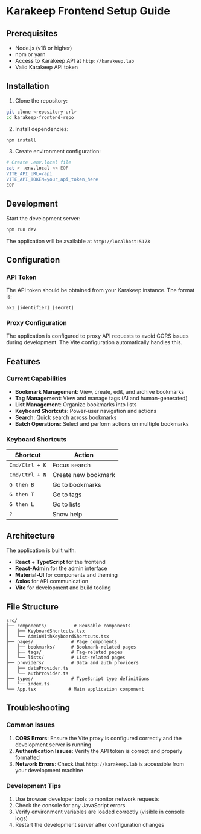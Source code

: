 # Karakeep Frontend Setup Guide

## Prerequisites

- Node.js (v18 or higher)
- npm or yarn
- Access to Karakeep API at `http://karakeep.lab`
- Valid Karakeep API token

## Installation

1. Clone the repository:
```bash
git clone <repository-url>
cd karakeep-frontend-repo
```

2. Install dependencies:
```bash
npm install
```

3. Create environment configuration:
```bash
# Create .env.local file
cat > .env.local << EOF
VITE_API_URL=/api
VITE_API_TOKEN=your_api_token_here
EOF
```

## Development

Start the development server:
```bash
npm run dev
```

The application will be available at `http://localhost:5173`

## Configuration

### API Token

The API token should be obtained from your Karakeep instance. The format is:
```
ak1_[identifier]_[secret]
```

### Proxy Configuration

The application is configured to proxy API requests to avoid CORS issues during development. The Vite configuration automatically handles this.

## Features

### Current Capabilities

- **Bookmark Management**: View, create, edit, and archive bookmarks
- **Tag Management**: View and manage tags (AI and human-generated)
- **List Management**: Organize bookmarks into lists
- **Keyboard Shortcuts**: Power-user navigation and actions
- **Search**: Quick search across bookmarks
- **Batch Operations**: Select and perform actions on multiple bookmarks

### Keyboard Shortcuts

| Shortcut | Action |
|----------|--------|
| `Cmd/Ctrl + K` | Focus search |
| `Cmd/Ctrl + N` | Create new bookmark |
| `G then B` | Go to bookmarks |
| `G then T` | Go to tags |
| `G then L` | Go to lists |
| `?` | Show help |

## Architecture

The application is built with:
- **React** + **TypeScript** for the frontend
- **React-Admin** for the admin interface
- **Material-UI** for components and theming
- **Axios** for API communication
- **Vite** for development and build tooling

## File Structure

```
src/
├── components/          # Reusable components
│   ├── KeyboardShortcuts.tsx
│   └── AdminWithKeyboardShortcuts.tsx
├── pages/              # Page components
│   ├── bookmarks/      # Bookmark-related pages
│   ├── tags/           # Tag-related pages
│   └── lists/          # List-related pages
├── providers/          # Data and auth providers
│   ├── dataProvider.ts
│   └── authProvider.ts
├── types/              # TypeScript type definitions
│   └── index.ts
└── App.tsx            # Main application component
```

## Troubleshooting

### Common Issues

1. **CORS Errors**: Ensure the Vite proxy is configured correctly and the development server is running
2. **Authentication Issues**: Verify the API token is correct and properly formatted
3. **Network Errors**: Check that `http://karakeep.lab` is accessible from your development machine

### Development Tips

1. Use browser developer tools to monitor network requests
2. Check the console for any JavaScript errors
3. Verify environment variables are loaded correctly (visible in console logs)
4. Restart the development server after configuration changes